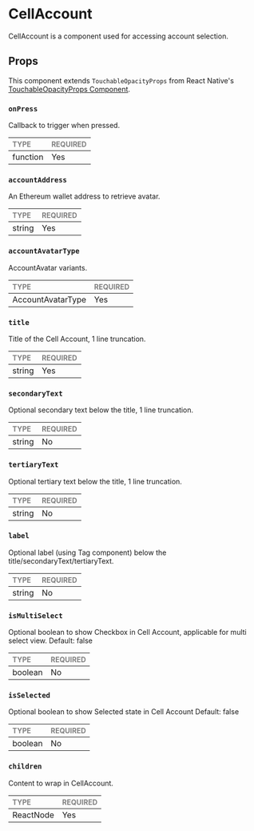 # CellAccount

CellAccount is a component used for accessing account selection.

## Props

This component extends `TouchableOpacityProps` from React Native's [TouchableOpacityProps Component](https://reactnative.dev/docs/touchableOpacity).

### `onPress`

Callback to trigger when pressed.

| <span style="color:gray;font-size:14px">TYPE</span> | <span style="color:gray;font-size:14px">REQUIRED</span> |
| :-------------------------------------------------- | :------------------------------------------------------ |
| function                                            | Yes                                                     |

### `accountAddress`

An Ethereum wallet address to retrieve avatar.

| <span style="color:gray;font-size:14px">TYPE</span> | <span style="color:gray;font-size:14px">REQUIRED</span> |
| :-------------------------------------------------- | :------------------------------------------------------ |
| string                                              | Yes                                                     |

### `accountAvatarType`

AccountAvatar variants.

| <span style="color:gray;font-size:14px">TYPE</span> | <span style="color:gray;font-size:14px">REQUIRED</span> |
| :-------------------------------------------------- | :------------------------------------------------------ |
| AccountAvatarType                                   | Yes                                                     |

### `title`

Title of the Cell Account, 1 line truncation.

| <span style="color:gray;font-size:14px">TYPE</span> | <span style="color:gray;font-size:14px">REQUIRED</span> |
| :-------------------------------------------------- | :------------------------------------------------------ |
| string                                              | Yes                                                     |

### `secondaryText`

Optional secondary text below the title, 1 line truncation.

| <span style="color:gray;font-size:14px">TYPE</span> | <span style="color:gray;font-size:14px">REQUIRED</span> |
| :-------------------------------------------------- | :------------------------------------------------------ |
| string                                              | No                                                      |

### `tertiaryText`

Optional tertiary text below the title, 1 line truncation.

| <span style="color:gray;font-size:14px">TYPE</span> | <span style="color:gray;font-size:14px">REQUIRED</span> |
| :-------------------------------------------------- | :------------------------------------------------------ |
| string                                              | No                                                      |

### `label`

Optional label (using Tag component) below the title/secondaryText/tertiaryText.

| <span style="color:gray;font-size:14px">TYPE</span> | <span style="color:gray;font-size:14px">REQUIRED</span> |
| :-------------------------------------------------- | :------------------------------------------------------ |
| string                                              | No                                                      |

### `isMultiSelect`

Optional boolean to show Checkbox in Cell Account, applicable for multi select view.
Default: false

| <span style="color:gray;font-size:14px">TYPE</span> | <span style="color:gray;font-size:14px">REQUIRED</span> |
| :-------------------------------------------------- | :------------------------------------------------------ |
| boolean                                             | No                                                      |

### `isSelected`

Optional boolean to show Selected state in Cell Account
Default: false

| <span style="color:gray;font-size:14px">TYPE</span> | <span style="color:gray;font-size:14px">REQUIRED</span> |
| :-------------------------------------------------- | :------------------------------------------------------ |
| boolean                                             | No                                                      |

### `children`

Content to wrap in CellAccount.

| <span style="color:gray;font-size:14px">TYPE</span> | <span style="color:gray;font-size:14px">REQUIRED</span> |
| :-------------------------------------------------- | :------------------------------------------------------ |
| ReactNode                                           | Yes                                                     |
